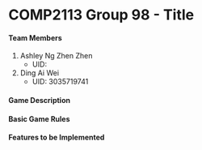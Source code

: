 # COMP2113 Group 98 - Title

#### Team Members
1. Ashley Ng Zhen Zhen 
   - UID: 
2. Ding Ai Wei
   - UID: 3035719741
#### Game Description 

#### Basic Game Rules 

#### Features to be Implemented


